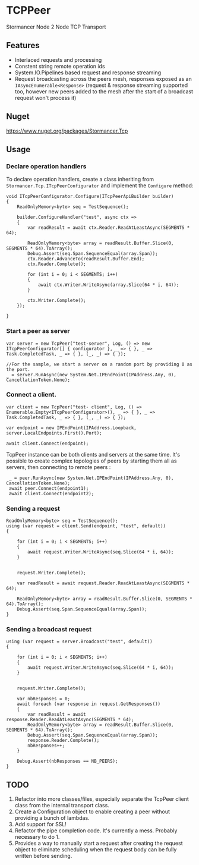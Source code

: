 # TCPPeer
Stormancer Node 2 Node TCP Transport

## Features
- Interlaced requests and processing
- Constent string remote operation ids
- System.IO.Pipelines based request and response streaming
- Request broadcasting across the peers mesh, responses exposed as an `IAsyncEnumerable<Response>` (request & response streaming supported too, however new peers added to the mesh after the start of a broadcast request won't process it)

## Nuget

https://www.nuget.org/packages/Stormancer.Tcp

## Usage

### Declare operation handlers

To declare operation handlers, create a class inheriting from `Stormancer.Tcp.ITcpPeerConfigurator` and implement the `Configure` method: 


    void ITcpPeerConfigurator.Configure(ITcpPeerApiBuilder builder)
    {
        ReadOnlyMemory<byte> seq = TestSequence();

        builder.ConfigureHandler("test", async ctx =>
        {
            var readResult = await ctx.Reader.ReadAtLeastAsync(SEGMENTS * 64);

            ReadOnlyMemory<byte> array = readResult.Buffer.Slice(0, SEGMENTS * 64).ToArray();
            Debug.Assert(seq.Span.SequenceEqual(array.Span));
            ctx.Reader.AdvanceTo(readResult.Buffer.End);
            ctx.Reader.Complete();

            for (int i = 0; i < SEGMENTS; i++)
            {
                await ctx.Writer.WriteAsync(array.Slice(64 * i, 64));
            }

            ctx.Writer.Complete();
        });

    }


### Start a peer as server

    var server = new TcpPeer("test-server", Log, () => new ITcpPeerConfigurator[] { configurator }, _ => { }, _ => Task.CompletedTask, _ => { }, (_, _) => { });

    //For the sample, we start a server on a random port by providing 0 as the port.
    _ = server.RunAsync(new System.Net.IPEndPoint(IPAddress.Any, 0), CancellationToken.None);

### Connect a client.

    var client = new TcpPeer("test- client", Log, () => Enumerable.Empty<ITcpPeerConfigurator>(), _ => { }, _ => Task.CompletedTask, _ => { }, (_, _) => { });

    var endpoint = new IPEndPoint(IPAddress.Loopback, server.LocalEndpoints.First().Port);

    await client.Connect(endpoint);

TcpPeer instance can be both clients and servers at the same time. It's possible to create complex topologies of peers by starting them all as servers, then connecting to remote peers :

     _ = peer.RunAsync(new System.Net.IPEndPoint(IPAddress.Any, 0), CancellationToken.None);
     await peer.Connect(endpoint1);
     await client.Connect(endpoint2);

### Sending a request

    ReadOnlyMemory<byte> seq = TestSequence();
    using (var request = client.Send(endpoint, "test", default))
    {

        for (int i = 0; i < SEGMENTS; i++)
        {
            await request.Writer.WriteAsync(seq.Slice(64 * i, 64));
        }


        request.Writer.Complete();

        var readResult = await request.Reader.ReadAtLeastAsync(SEGMENTS * 64);

        ReadOnlyMemory<byte> array = readResult.Buffer.Slice(0, SEGMENTS * 64).ToArray();
        Debug.Assert(seq.Span.SequenceEqual(array.Span));
    }

### Sending a broadcast request

    using (var request = server.Broadcast("test", default))
    {

        for (int i = 0; i < SEGMENTS; i++)
        {
            await request.Writer.WriteAsync(seq.Slice(64 * i, 64));
        }


        request.Writer.Complete();

        var nbResponses = 0;
        await foreach (var response in request.GetResponses())
        {
            var readResult = await response.Reader.ReadAtLeastAsync(SEGMENTS * 64);
            ReadOnlyMemory<byte> array = readResult.Buffer.Slice(0, SEGMENTS * 64).ToArray();
            Debug.Assert(seq.Span.SequenceEqual(array.Span));
            response.Reader.Complete();
            nbResponses++;
        }

        Debug.Assert(nbResponses == NB_PEERS);
    }

## TODO
1. Refactor into more classes/files, especially separate the TcpPeer client class from the internal transport class.
2. Create a Configuration object to enable creating a peer without providing a bunch of lambdas.
3. Add support for SSL!
4. Refactor the pipe completion code. It's currently a mess. Probably necessary to do 1.
5. Provides a way to manually start a request after creating the request object to eliminate scheduling when the request body can be fully written before sending.
